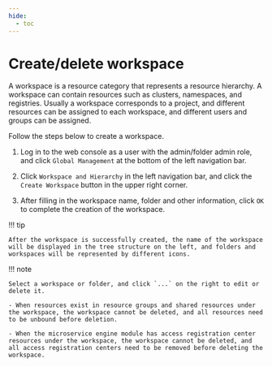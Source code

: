 ```yaml
---
hide:
  - toc
---
```


# Create/delete workspace

A workspace is a resource category that represents a resource hierarchy.
A workspace can contain resources such as clusters, namespaces, and registries.
Usually a workspace corresponds to a project, and different resources can be assigned to each workspace, and different users and groups can be assigned.

Follow the steps below to create a workspace.

1. Log in to the web console as a user with the admin/folder admin role, and click `Global Management` at the bottom of the left navigation bar.

    

1. Click `Workspace and Hierarchy` in the left navigation bar, and click the `Create Workspace` button in the upper right corner.

    

1. After filling in the workspace name, folder and other information, click `OK` to complete the creation of the workspace.

    

!!! tip

    After the workspace is successfully created, the name of the workspace will be displayed in the tree structure on the left, and folders and workspaces will be represented by different icons.

    

!!! note

    Select a workspace or folder, and click `...` on the right to edit or delete it.

    - When resources exist in resource groups and shared resources under the workspace, the workspace cannot be deleted, and all resources need to be unbound before deletion.

    - When the microservice engine module has access registration center resources under the workspace, the workspace cannot be deleted, and all access registration centers need to be removed before deleting the workspace.